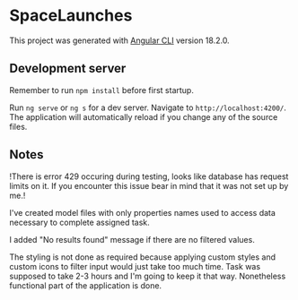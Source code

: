 # SpaceLaunches

This project was generated with [Angular CLI](https://github.com/angular/angular-cli) version 18.2.0.

## Development server
Remember to run `npm install` before first startup.

Run `ng serve` or `ng s` for a dev server. Navigate to `http://localhost:4200/`. The application will automatically reload if you change any of the source files.

## Notes

!There is error 429 occuring during testing, looks like database has request limits on it. If you encounter this issue bear in mind that it was not set up by me.! 

I've created model files with only properties names used to access data necessary to complete assigned task.

I added "No results found" message if there are no filtered values.

The styling is not done as required because applying custom styles and custom icons to filter input would just take too much time. Task was supposed to take 2-3 hours and I'm going to keep it that way. Nonetheless functional part of the application is done. 